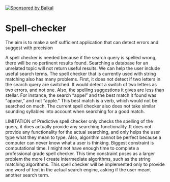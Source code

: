 <a href="https://baikal.io/ajeetrocks100/predictive-spell-checker"><img src="https://s3-us-west-2.amazonaws.com/nerpa-static/baikal-banner.svg" alt="Sponsored by Baikal"/></a>

# Spell-checker

The aim is to make a self sufficient application that can detect errors and suggest with precision

A spell checker is needed because if the search query is spelled wrong, there will be no pertinent results found. Searching a database for an unrelated topic will not return useful results. We can help the user include useful search terms.
The spell checker that is currently used with string matching also has many problems. First, it does not detect if two letters in the search query are switched. It would detect a switch of two letters as two errors, and not one. Also, the spelling suggestions it gives are less than stellar. For instance, the search “appel” and the best match it found was “appear,” and not “apple.” This best match is a verb, which would not be searched on much. The current spell checker also does not take similar sounding syllables into account when searching for a good match.

LIMITATION of Predictive spell checker only checks the spelling of the query, it does actually provide any searching functionality. It does not provide any functionality for the actual searching, and only helps the user type what they mean to type. Also, algorithm cannot be perfect because a computer can never know what a user is thinking.
Biggest constraint is computational time. I might not have enough time to complete a professional grade spell checker. This time constraint poses as a larger problem the more I create intermediate algorithms, such as the string matching algorithms. This spell checker will be implemented only to provide one word of text in the actual search engine, asking if the user meant another search term.
